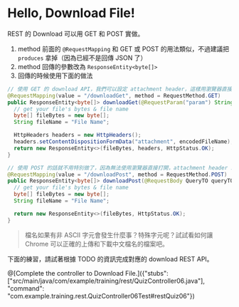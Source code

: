 # Hello, Download File!

REST 的 Download 可以用 GET 和 POST 實做。

1. method 前面的 ```@RequestMapping``` 和 GET 或 POST 的用法類似，不過建議把 ```produces``` 拿掉（因為已經不是回傳 JSON 了）
2. method 回傳的參數改為 ```ResponseEntity<byte[]>```
3. 回傳的時候使用下面的做法

```java
// 使用 GET 的 download API，我們可以設定 attachment header，這樣用瀏覽器直接開啟連結就會直接跳到下載，並檔名自動帶入我們設定的檔案名稱
@RequestMapping(value = "/downloadGet", method = RequestMethod.GET)
public ResponseEntity<byte[]> downloadGet(@RequestParam("param") String param) {
  // get your file's bytes & file name
  byte[] fileBytes = new byte[];
  String fileName = "File Name";

  HttpHeaders headers = new HttpHeaders();
  headers.setContentDispositionFormData("attachment", encodedFileName);
  return new ResponseEntity<>(fileBytes, headers, HttpStatus.OK);
}
```

```java
// 使用 POST 的話就不用特別做了，因為無法使用瀏覽器直接打開，attachment header 就沒有用了。
@RequestMapping(value = "/downloadPost", method = RequestMethod.POST)
public ResponseEntity<byte[]> downloadPost(@RequestBody QueryTO queryTO) {
  // get your file's bytes & file name
  byte[] fileBytes = new byte[];
  String fileName = "File Name";

  return new ResponseEntity<>(fileBytes, HttpStatus.OK);
}
```

> 檔名如果有非 ASCII 字元會發生什麼事？特殊字元呢？試試看如何讓 Chrome 可以正確的上傳和下載中文檔名的檔案吧。

下面的練習，請試著根據 TODO 的資訊完成對應的 download REST API。

@[Complete the controller to Download File.]({"stubs": ["src/main/java/com/example/training/rest/QuizController06.java"], "command": "com.example.training.rest.QuizController06Test#restQuiz06"})
